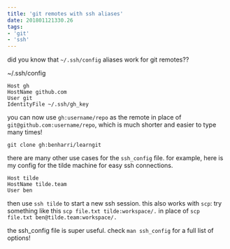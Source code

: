 ```yaml
---
title: 'git remotes with ssh aliases'
date: 201801121330.26
tags:
- 'git'
- 'ssh'
---
```


did you know that `~/.ssh/config` aliases work for git remotes??

~/.ssh/config

    Host gh
    HostName github.com
    User git
    IdentityFile ~/.ssh/gh_key

you can now use `gh:username/repo` as the remote in place of
`git@github.com:username/repo`, which is much shorter and easier to type
many times!

`git clone gh:benharri/learngit`

there are many other use cases for the `ssh_config` file. for example,
here is my config for the tilde machine for easy ssh connections.

    Host tilde
    HostName tilde.team
    User ben

then use `ssh tilde` to start a new ssh session. this also works with
`scp`: try something like this `scp file.txt tilde:workspace/.` in place
of `scp file.txt ben@tilde.team:workspace/.`

the ssh\_config file is super useful. check `man ssh_config` for a full
list of options!

